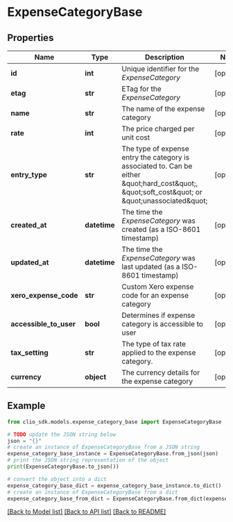 # ExpenseCategoryBase


## Properties

Name | Type | Description | Notes
------------ | ------------- | ------------- | -------------
**id** | **int** | Unique identifier for the *ExpenseCategory* | [optional] 
**etag** | **str** | ETag for the *ExpenseCategory* | [optional] 
**name** | **str** | The name of the expense category | [optional] 
**rate** | **int** | The price charged per unit cost | [optional] 
**entry_type** | **str** | The type of expense entry the category is associated to. Can be either \&quot;hard_cost\&quot;, \&quot;soft_cost\&quot; or \&quot;unassociated\&quot; | [optional] 
**created_at** | **datetime** | The time the *ExpenseCategory* was created (as a ISO-8601 timestamp) | [optional] 
**updated_at** | **datetime** | The time the *ExpenseCategory* was last updated (as a ISO-8601 timestamp) | [optional] 
**xero_expense_code** | **str** | Custom Xero expense code for an expense category | [optional] 
**accessible_to_user** | **bool** | Determines if expense category is accessible to user | [optional] 
**tax_setting** | **str** | The type of tax rate applied to the expense category. | [optional] 
**currency** | **object** | The currency details for the expense category | [optional] 

## Example

```python
from clio_sdk.models.expense_category_base import ExpenseCategoryBase

# TODO update the JSON string below
json = "{}"
# create an instance of ExpenseCategoryBase from a JSON string
expense_category_base_instance = ExpenseCategoryBase.from_json(json)
# print the JSON string representation of the object
print(ExpenseCategoryBase.to_json())

# convert the object into a dict
expense_category_base_dict = expense_category_base_instance.to_dict()
# create an instance of ExpenseCategoryBase from a dict
expense_category_base_from_dict = ExpenseCategoryBase.from_dict(expense_category_base_dict)
```
[[Back to Model list]](../README.md#documentation-for-models) [[Back to API list]](../README.md#documentation-for-api-endpoints) [[Back to README]](../README.md)



